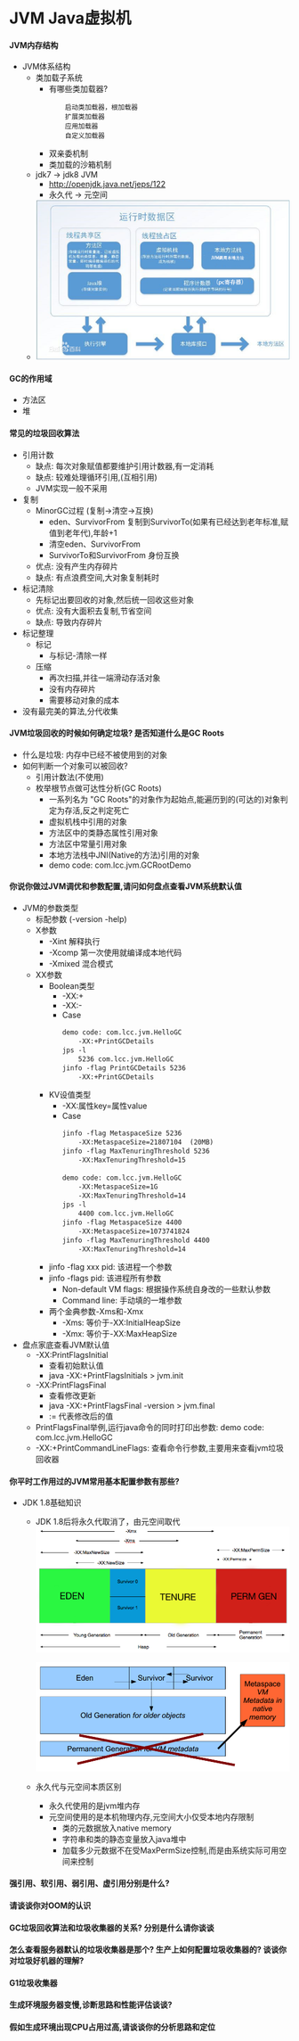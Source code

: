 # JVM Java虚拟机

#### JVM内存结构
* JVM体系结构 
    * 类加载子系统
        * 有哪些类加载器?
            ```
                启动类加载器，根加载器
                扩展类加载器
                应用加载器
                自定义加载器
            ```
        * 双亲委机制 
        * 类加载的沙箱机制
    * jdk7 -> jdk8 JVM 
        * http://openjdk.java.net/jeps/122
        * 永久代 -> 元空间
    * ![avatar](./src/main/resources/img/jvm.jpg)

#### GC的作用域
* 方法区
* 堆

#### 常见的垃圾回收算法
* 引用计数
    * 缺点: 每次对象赋值都要维护引用计数器,有一定消耗
    * 缺点: 较难处理循环引用,(互相引用)
    * JVM实现一般不采用
* 复制
    * MinorGC过程 (复制->清空->互换)
        * eden、SurvivorFrom 复制到SurvivorTo(如果有已经达到老年标准,赋值到老年代),年龄+1
        * 清空eden、SurvivorFrom
        * SurvivorTo和SurvivorFrom 身份互换
    * 优点: 没有产生内存碎片
    * 缺点: 有点浪费空间,大对象复制耗时    
* 标记清除
    * 先标记出要回收的对象,然后统一回收这些对象
    * 优点: 没有大面积去复制,节省空间
    * 缺点: 导致内存碎片
* 标记整理
    * 标记
        * 与标记-清除一样
    * 压缩
        * 再次扫描,并往一端滑动存活对象
        * 没有内存碎片
        * 需要移动对象的成本
* 没有最完美的算法,分代收集        

#### JVM垃圾回收的时候如何确定垃圾? 是否知道什么是GC Roots
* 什么是垃圾: 内存中已经不被使用到的对象
* 如何判断一个对象可以被回收? 
    * 引用计数法(不使用)
    * 枚举根节点做可达性分析(GC Roots)
        * 一系列名为 "GC Roots"的对象作为起始点,能遍历到的(可达的)对象判定为存活,反之判定死亡
        * 虚拟机栈中引用的对象
        * 方法区中的类静态属性引用对象
        * 方法区中常量引用对象
        * 本地方法栈中JNI(Native的方法)引用的对象
        * demo code: com.lcc.jvm.GCRootDemo

#### 你说你做过JVM调优和参数配置,请问如何盘点查看JVM系统默认值
* JVM的参数类型
    * 标配参数 (-version -help)
    * X参数
        * -Xint 解释执行
        * -Xcomp 第一次使用就编译成本地代码
        * -Xmixed 混合模式
    * XX参数
        * Boolean类型
            * -XX:+
            * -XX:-
            * Case 
                ```
                demo code: com.lcc.jvm.HelloGC
                    -XX:+PrintGCDetails
                jps -l
                    5236 com.lcc.jvm.HelloGC
                jinfo -flag PrintGCDetails 5236
                    -XX:+PrintGCDetails
                ```
        * KV设值类型
            * -XX:属性key=属性value
            * Case
                ```
                jinfo -flag MetaspaceSize 5236
                    -XX:MetaspaceSize=21807104  (20MB)
                jinfo -flag MaxTenuringThreshold 5236
                    -XX:MaxTenuringThreshold=15
                    
                demo code: com.lcc.jvm.HelloGC
                    -XX:MetaspaceSize=1G
                    -XX:MaxTenuringThreshold=14
                jps -l
                    4400 com.lcc.jvm.HelloGC
                jinfo -flag MetaspaceSize 4400
                    -XX:MetaspaceSize=1073741824
                jinfo -flag MaxTenuringThreshold 4400   
                    -XX:MaxTenuringThreshold=14
                ```
        * jinfo -flag xxx pid: 该进程一个参数
        * jinfo -flags pid: 该进程所有参数
            * Non-default VM flags: 根据操作系统自身改的一些默认参数
            * Command line: 手动填的一堆参数
        * 两个金典参数-Xms和-Xmx
            * -Xms: 等价于-XX:InitialHeapSize
            * -Xmx: 等价于-XX:MaxHeapSize
* 盘点家底查看JVM默认值
   * -XX:PrintFlagsInitial
        * 查看初始默认值
        * java -XX:+PrintFlagsInitials > jvm.init
   * -XX:PrintFlagsFinal
        * 查看修改更新
        * java -XX:+PrintFlagsFinal -version > jvm.final
        * := 代表修改后的值
   * PrintFlagsFinal举例,运行java命令的同时打印出参数: demo code: com.lcc.jvm.HelloGC
   * -XX:+PrintCommandLineFlags: 查看命令行参数,主要用来查看jvm垃圾回收器            
   
#### 你平时工作用过的JVM常用基本配置参数有那些?
* JDK 1.8基础知识
    * JDK 1.8后将永久代取消了，由元空间取代
      ![avatar](src/main/resources/img/java7-gc.png)
      
      ![avatar](src/main/resources/img/java8-gc-metaspace.png)
    * 永久代与元空间本质区别
        * 永久代使用的是jvm堆内存
        * 元空间使用的是本机物理内存,元空间大小仅受本地内存限制
            * 类的元数据放入native memory
            * 字符串和类的静态变量放入java堆中
            * 加载多少元数据不在受MaxPermSize控制,而是由系统实际可用空间来控制
            

#### 强引用、软引用、弱引用、虚引用分别是什么?

#### 请谈谈你对OOM的认识

#### GC垃圾回收算法和垃圾收集器的关系? 分别是什么请你谈谈

#### 怎么查看服务器默认的垃圾收集器是那个? 生产上如何配置垃圾收集器的? 谈谈你对垃圾好机器的理解?

#### G1垃圾收集器

#### 生成环境服务器变慢,诊断思路和性能评估谈谈?

#### 假如生成环境出现CPU占用过高,请谈谈你的分析思路和定位

 

